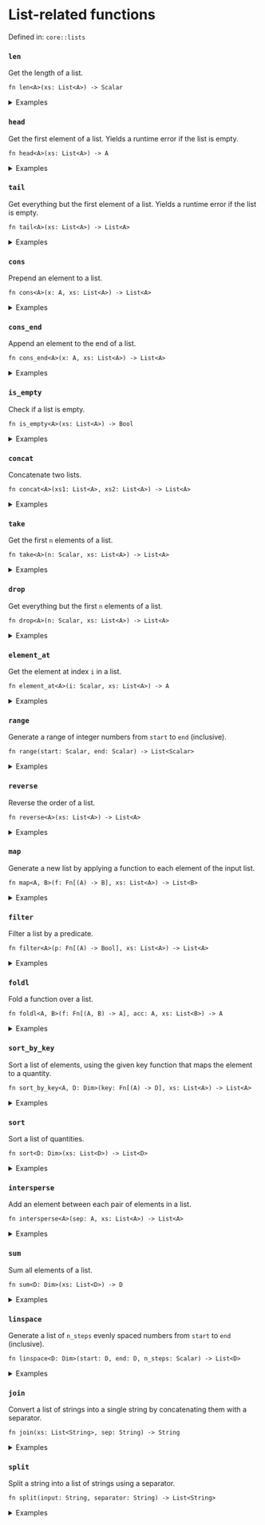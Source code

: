 # List-related functions

Defined in: `core::lists`

### `len`
Get the length of a list.

```nbt
fn len<A>(xs: List<A>) -> Scalar
```

<details>
<summary>Examples</summary>

* <a href="https://numbat.dev/?q=len%28%5B3%2C%202%2C%201%5D%29"><i class="fa fa-play"></i> Run this example</a>

  ```nbt
    >>> len([3, 2, 1])
    
      len([3, 2, 1])
    
        = 3
    
  ```
</details>

### `head`
Get the first element of a list. Yields a runtime error if the list is empty.

```nbt
fn head<A>(xs: List<A>) -> A
```

<details>
<summary>Examples</summary>

* <a href="https://numbat.dev/?q=head%28%5B3%2C%202%2C%201%5D%29"><i class="fa fa-play"></i> Run this example</a>

  ```nbt
    >>> head([3, 2, 1])
    
      head([3, 2, 1])
    
        = 3
    
  ```
</details>

### `tail`
Get everything but the first element of a list. Yields a runtime error if the list is empty.

```nbt
fn tail<A>(xs: List<A>) -> List<A>
```

<details>
<summary>Examples</summary>

* <a href="https://numbat.dev/?q=tail%28%5B3%2C%202%2C%201%5D%29"><i class="fa fa-play"></i> Run this example</a>

  ```nbt
    >>> tail([3, 2, 1])
    
      tail([3, 2, 1])
    
        = [2, 1]    [List<Scalar>]
    
  ```
</details>

### `cons`
Prepend an element to a list.

```nbt
fn cons<A>(x: A, xs: List<A>) -> List<A>
```

<details>
<summary>Examples</summary>

* <a href="https://numbat.dev/?q=cons%2877%2C%20%5B3%2C%202%2C%201%5D%29"><i class="fa fa-play"></i> Run this example</a>

  ```nbt
    >>> cons(77, [3, 2, 1])
    
      cons(77, [3, 2, 1])
    
        = [77, 3, 2, 1]    [List<Scalar>]
    
  ```
</details>

### `cons_end`
Append an element to the end of a list.

```nbt
fn cons_end<A>(x: A, xs: List<A>) -> List<A>
```

<details>
<summary>Examples</summary>

* <a href="https://numbat.dev/?q=cons%5Fend%2877%2C%20%5B3%2C%202%2C%201%5D%29"><i class="fa fa-play"></i> Run this example</a>

  ```nbt
    >>> cons_end(77, [3, 2, 1])
    
      cons_end(77, [3, 2, 1])
    
        = [3, 2, 1, 77]    [List<Scalar>]
    
  ```
</details>

### `is_empty`
Check if a list is empty.

```nbt
fn is_empty<A>(xs: List<A>) -> Bool
```

<details>
<summary>Examples</summary>

* <a href="https://numbat.dev/?q=is%5Fempty%28%5B3%2C%202%2C%201%5D%29"><i class="fa fa-play"></i> Run this example</a>

  ```nbt
    >>> is_empty([3, 2, 1])
    
      is_empty([3, 2, 1])
    
        = false    [Bool]
    
  ```
* <a href="https://numbat.dev/?q=is%5Fempty%28%5B%5D%29"><i class="fa fa-play"></i> Run this example</a>

  ```nbt
    >>> is_empty([])
    
      is_empty([])
    
        = true    [Bool]
    
  ```
</details>

### `concat`
Concatenate two lists.

```nbt
fn concat<A>(xs1: List<A>, xs2: List<A>) -> List<A>
```

<details>
<summary>Examples</summary>

* <a href="https://numbat.dev/?q=concat%28%5B3%2C%202%2C%201%5D%2C%20%5B10%2C%2011%5D%29"><i class="fa fa-play"></i> Run this example</a>

  ```nbt
    >>> concat([3, 2, 1], [10, 11])
    
      concat([3, 2, 1], [10, 11])
    
        = [3, 2, 1, 10, 11]    [List<Scalar>]
    
  ```
</details>

### `take`
Get the first `n` elements of a list.

```nbt
fn take<A>(n: Scalar, xs: List<A>) -> List<A>
```

<details>
<summary>Examples</summary>

* <a href="https://numbat.dev/?q=take%282%2C%20%5B3%2C%202%2C%201%2C%200%5D%29"><i class="fa fa-play"></i> Run this example</a>

  ```nbt
    >>> take(2, [3, 2, 1, 0])
    
      take(2, [3, 2, 1, 0])
    
        = [3, 2]    [List<Scalar>]
    
  ```
</details>

### `drop`
Get everything but the first `n` elements of a list.

```nbt
fn drop<A>(n: Scalar, xs: List<A>) -> List<A>
```

<details>
<summary>Examples</summary>

* <a href="https://numbat.dev/?q=drop%282%2C%20%5B3%2C%202%2C%201%2C%200%5D%29"><i class="fa fa-play"></i> Run this example</a>

  ```nbt
    >>> drop(2, [3, 2, 1, 0])
    
      drop(2, [3, 2, 1, 0])
    
        = [1, 0]    [List<Scalar>]
    
  ```
</details>

### `element_at`
Get the element at index `i` in a list.

```nbt
fn element_at<A>(i: Scalar, xs: List<A>) -> A
```

<details>
<summary>Examples</summary>

* <a href="https://numbat.dev/?q=element%5Fat%282%2C%20%5B3%2C%202%2C%201%2C%200%5D%29"><i class="fa fa-play"></i> Run this example</a>

  ```nbt
    >>> element_at(2, [3, 2, 1, 0])
    
      element_at(2, [3, 2, 1, 0])
    
        = 1
    
  ```
</details>

### `range`
Generate a range of integer numbers from `start` to `end` (inclusive).

```nbt
fn range(start: Scalar, end: Scalar) -> List<Scalar>
```

<details>
<summary>Examples</summary>

* <a href="https://numbat.dev/?q=range%282%2C%2012%29"><i class="fa fa-play"></i> Run this example</a>

  ```nbt
    >>> range(2, 12)
    
      range(2, 12)
    
        = [2, 3, 4, 5, 6, 7, 8, 9, 10, 11, 12]    [List<Scalar>]
    
  ```
</details>

### `reverse`
Reverse the order of a list.

```nbt
fn reverse<A>(xs: List<A>) -> List<A>
```

<details>
<summary>Examples</summary>

* <a href="https://numbat.dev/?q=reverse%28%5B3%2C%202%2C%201%5D%29"><i class="fa fa-play"></i> Run this example</a>

  ```nbt
    >>> reverse([3, 2, 1])
    
      reverse([3, 2, 1])
    
        = [1, 2, 3]    [List<Scalar>]
    
  ```
</details>

### `map`
Generate a new list by applying a function to each element of the input list.

```nbt
fn map<A, B>(f: Fn[(A) -> B], xs: List<A>) -> List<B>
```

<details>
<summary>Examples</summary>

* Square all elements of a list.

  <a href="https://numbat.dev/?q=map%28sqr%2C%20%5B3%2C%202%2C%201%5D%29"><i class="fa fa-play"></i> Run this example</a>
  ```nbt
    >>> map(sqr, [3, 2, 1])
    
      map(sqr, [3, 2, 1])
    
        = [9, 4, 1]    [List<Scalar>]
    
  ```
</details>

### `filter`
Filter a list by a predicate.

```nbt
fn filter<A>(p: Fn[(A) -> Bool], xs: List<A>) -> List<A>
```

<details>
<summary>Examples</summary>

* Filter all elements greater than \\( 1 \\).

  <a href="https://numbat.dev/?q=fn%20filter%5Ffn%28x%29%20%3D%20x%20%3E%201%0Afilter%28filter%5Ffn%2C%20%5B3%2C%202%2C%201%2C%200%5D%29"><i class="fa fa-play"></i> Run this example</a>
  ```nbt
    >>> fn filter_fn(x) = x > 1
    filter(filter_fn, [3, 2, 1, 0])
    
      fn filter_fn(x: Scalar) -> Bool = x > 1
    
      filter(filter_fn, [3, 2, 1, 0])
    
        = [3, 2]    [List<Scalar>]
    
  ```
</details>

### `foldl`
Fold a function over a list.

```nbt
fn foldl<A, B>(f: Fn[(A, B) -> A], acc: A, xs: List<B>) -> A
```

<details>
<summary>Examples</summary>

* Join a list of strings by folding.

  <a href="https://numbat.dev/?q=foldl%28str%5Fappend%2C%20%22%22%2C%20%5B%22Num%22%2C%20%22bat%22%2C%20%22%21%22%5D%29"><i class="fa fa-play"></i> Run this example</a>
  ```nbt
    >>> foldl(str_append, "", ["Num", "bat", "!"])
    
      foldl(str_append, "", ["Num", "bat", "!"])
    
        = "Numbat!"    [String]
    
  ```
</details>

### `sort_by_key`
Sort a list of elements, using the given key function that maps the element to a quantity.

```nbt
fn sort_by_key<A, D: Dim>(key: Fn[(A) -> D], xs: List<A>) -> List<A>
```

<details>
<summary>Examples</summary>

* Sort by last digit.

  <a href="https://numbat.dev/?q=fn%20map%5Ffn%28x%29%20%3D%20mod%28x%2C%2010%29%0Asort%5Fby%5Fkey%28map%5Ffn%2C%20%5B701%2C%20313%2C%209999%2C%204%5D%29"><i class="fa fa-play"></i> Run this example</a>
  ```nbt
    >>> fn map_fn(x) = mod(x, 10)
    sort_by_key(map_fn, [701, 313, 9999, 4])
    
      fn map_fn(x: Scalar) -> Scalar = mod(x, 10)
    
      sort_by_key(map_fn, [701, 313, 9999, 4])
    
        = [701, 313, 4, 9999]    [List<Scalar>]
    
  ```
</details>

### `sort`
Sort a list of quantities.

```nbt
fn sort<D: Dim>(xs: List<D>) -> List<D>
```

<details>
<summary>Examples</summary>

* <a href="https://numbat.dev/?q=sort%28%5B3%2C%202%2C%207%2C%208%2C%20%2D4%2C%200%2C%20%2D5%5D%29"><i class="fa fa-play"></i> Run this example</a>

  ```nbt
    >>> sort([3, 2, 7, 8, -4, 0, -5])
    
      sort([3, 2, 7, 8, -4, 0, -5])
    
        = [-5, -4, 0, 2, 3, 7, 8]    [List<Scalar>]
    
  ```
</details>

### `intersperse`
Add an element between each pair of elements in a list.

```nbt
fn intersperse<A>(sep: A, xs: List<A>) -> List<A>
```

<details>
<summary>Examples</summary>

* <a href="https://numbat.dev/?q=intersperse%280%2C%20%5B1%2C%201%2C%201%2C%201%5D%29"><i class="fa fa-play"></i> Run this example</a>

  ```nbt
    >>> intersperse(0, [1, 1, 1, 1])
    
      intersperse(0, [1, 1, 1, 1])
    
        = [1, 0, 1, 0, 1, 0, 1]    [List<Scalar>]
    
  ```
</details>

### `sum`
Sum all elements of a list.

```nbt
fn sum<D: Dim>(xs: List<D>) -> D
```

<details>
<summary>Examples</summary>

* <a href="https://numbat.dev/?q=sum%28%5B3%2C%202%2C%201%5D%29"><i class="fa fa-play"></i> Run this example</a>

  ```nbt
    >>> sum([3, 2, 1])
    
      sum([3, 2, 1])
    
        = 6
    
  ```
</details>

### `linspace`
Generate a list of `n_steps` evenly spaced numbers from `start` to `end` (inclusive).

```nbt
fn linspace<D: Dim>(start: D, end: D, n_steps: Scalar) -> List<D>
```

<details>
<summary>Examples</summary>

* <a href="https://numbat.dev/?q=linspace%280%2C%2010%2C%2011%29"><i class="fa fa-play"></i> Run this example</a>

  ```nbt
    >>> linspace(0, 10, 11)
    
      linspace(0, 10, 11)
    
        = [0, 1, 2, 3, 4, 5, 6, 7, 8, 9, 10]    [List<Scalar>]
    
  ```
</details>

### `join`
Convert a list of strings into a single string by concatenating them with a separator.

```nbt
fn join(xs: List<String>, sep: String) -> String
```

<details>
<summary>Examples</summary>

* <a href="https://numbat.dev/?q=join%28%5B%22snake%22%2C%20%22case%22%5D%2C%20%22%5F%22%29"><i class="fa fa-play"></i> Run this example</a>

  ```nbt
    >>> join(["snake", "case"], "_")
    
      join(["snake", "case"], "_")
    
        = "snake_case"    [String]
    
  ```
</details>

### `split`
Split a string into a list of strings using a separator.

```nbt
fn split(input: String, separator: String) -> List<String>
```

<details>
<summary>Examples</summary>

* <a href="https://numbat.dev/?q=split%28%22Numbat%20is%20a%20statically%20typed%20programming%20language%2E%22%2C%20%22%20%22%29"><i class="fa fa-play"></i> Run this example</a>

  ```nbt
    >>> split("Numbat is a statically typed programming language.", " ")
    
      split("Numbat is a statically typed programming language.", " ")
    
        = ["Numbat", "is", "a", "statically", "typed", "programming", "language."]    [List<String>]
    
  ```
</details>

